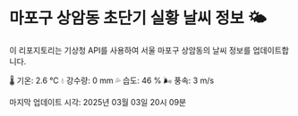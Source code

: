 
# 마포구 상암동 초단기 실황 날씨 정보 🌤️

이 리포지토리는 기상청 API를 사용하여 서울 마포구 상암동의 날씨 정보를 업데이트합니다. 

🌡️ 기온: 2.6 ℃
💧 강수량: 0 mm
💦 습도: 46 %
🌬️ 풍속: 3 m/s

마지막 업데이트 시각: 2025년 03월 03일 20시 09분    
